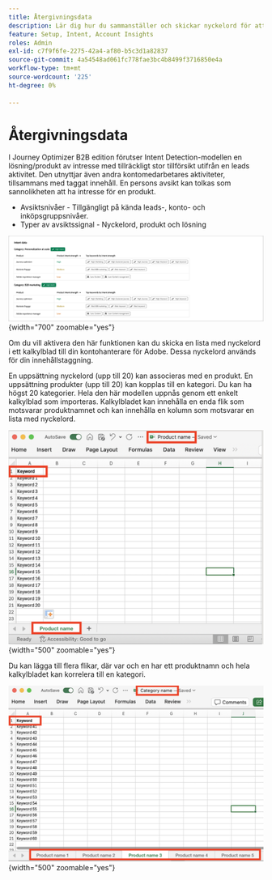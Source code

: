 ```yaml
---
title: Återgivningsdata
description: Lär dig hur du sammanställer och skickar nyckelord för att generera intent data för Journey Optimizer B2B edition.
feature: Setup, Intent, Account Insights
roles: Admin
exl-id: c7f9f6fe-2275-42a4-af80-b5c3d1a82837
source-git-commit: 4a54548ad061fc778fae3bc4b8499f3716850e4a
workflow-type: tm+mt
source-wordcount: '225'
ht-degree: 0%

---
```


# Återgivningsdata

I Journey Optimizer B2B edition förutser Intent Detection-modellen en lösning/produkt av intresse med tillräckligt stor tillförsikt utifrån en leads aktivitet. Den utnyttjar även andra kontomedarbetares aktiviteter, tillsammans med taggat innehåll. En persons avsikt kan tolkas som sannolikheten att ha intresse för en produkt.

* Avsiktsnivåer - Tillgängligt på kända leads-, konto- och inköpsgruppsnivåer.
* Typer av avsiktssignal - Nyckelord, produkt och lösning

![Återgivningsdatavisualisering](../data/assets/intent-data-visualization.png){width="700" zoomable="yes"}

Om du vill aktivera den här funktionen kan du skicka en lista med nyckelord i ett kalkylblad till din kontohanterare för Adobe. Dessa nyckelord används för din innehållstaggning.

En uppsättning nyckelord (upp till 20) kan associeras med en produkt. En uppsättning produkter (upp till 20) kan kopplas till en kategori. Du kan ha högst 20 kategorier. Hela den här modellen uppnås genom ett enkelt kalkylblad som importeras. Kalkylbladet kan innehålla en enda flik som motsvarar produktnamnet och kan innehålla en kolumn som motsvarar en lista med nyckelord.

![Återgivningsdatanyckelord - en produktflik](./assets/intent-data-keywords-single-product-tab.png){width="500" zoomable="yes"}

Du kan lägga till flera flikar, där var och en har ett produktnamn och hela kalkylbladet kan korrelera till en kategori.

![Återgivningsdatanyckelord - flera produktflikar](./assets/intent-data-keywords-multiple-product-tabs.png){width="500" zoomable="yes"}
